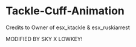 # Tackle-Cuff-Animation
Credits to Owner of esx_ktackle &amp; esx_ruskiarrest

MODIFIED BY SKY X LOWKEY!
